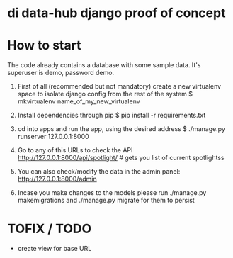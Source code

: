 # di data-hub django proof of concept

# How to start
The code already contains a database with some sample data. It's superuser is demo, password demo.

1) First of all (recommended but not mandatory) create a new virtualenv space
    to isolate django config from the rest of the system
    $ mkvirtualenv name_of_my_new_virtualenv

2) Install dependencies through pip
    $ pip install -r requirements.txt

3) cd into apps and run the app, using the desired address
    $ ./manage.py runserver 127.0.0.1:8000

4) Go to any of this URLs to check the API
    http://127.0.0.1:8000/api/spotlight/ # gets you list of current spotlightss

5) You can also check/modify the data in the admin panel:
   http://127.0.0.1:8000/admin

6) Incase you make changes to the models please run ./manage.py makemigrations
  and ./manage.py migrate for them to persist

# TOFIX / TODO
- create view for base URL
